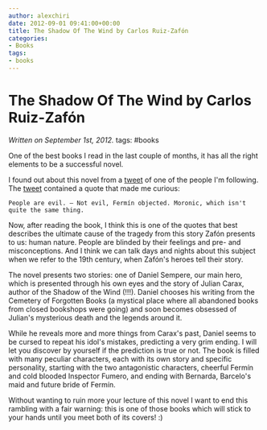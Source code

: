 ```yaml
---
author: alexchiri
date: 2012-09-01 09:41:00+00:00
title: The Shadow Of The Wind by Carlos Ruiz-Zafón
categories:
- Books
tags:
- books
---
```

# The Shadow Of The Wind by Carlos Ruiz-Zafón

*Written on September 1st, 2012.*
tags: #books 


One of the best books I read in the last couple of months, it has all the right elements to be a successful novel.

I found out about this novel from a [tweet](https://twitter.com/beranger_v4/status/234969291437535233) of one of the people I'm following. The [tweet](https://twitter.com/beranger_v4/status/234969291437535233) contained a quote that made me curious:

    
    People are evil. — Not evil, Fermín objected. Moronic, which isn't quite the same thing.


Now, after reading the book, I think this is one of the quotes that best describes the ultimate cause of the tragedy from this story Zafón presents to us: human nature. People are blinded by their feelings and pre- and misconceptions. And I think we can talk days and nights about this subject when we refer to the 19th century, when Zafón's heroes tell their story.

The novel presents two stories: one of Daniel Sempere, our main hero, which is presented through his own eyes and the story of Julian Carax, author of the Shadow of the Wind (!!!). Daniel chooses his writing from the Cemetery of Forgotten Books (a mystical place where all abandoned books from closed bookshops were going) and soon becomes obsessed of Julian's mysterious death and the legends around it.

While he reveals more and more things from Carax's past, Daniel seems to be cursed to repeat his idol's mistakes, predicting a very grim ending. I will let you discover by yourself if the prediction is true or not. The book is filled with many peculiar characters, each with its own story and specific personality, starting with the two antagonistic characters, cheerful Fermín and cold blooded Inspector Fumero, and ending with Bernarda, Barcelo's maid and future bride of Fermín.

Without wanting to ruin more your lecture of this novel I want to end this rambling with a fair warning: this is one of those books which will stick to your hands until you meet both of its covers! :)